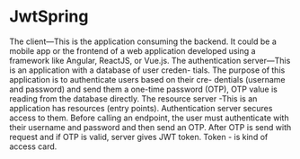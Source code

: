 # JwtSpring
The client—This is the application consuming the backend. It could be a mobile
app or the frontend of a web application developed using a framework like
Angular, ReactJS, or Vue.js.
The authentication server—This is an application with a database of user creden-
tials. The purpose of this application is to authenticate users based on their cre-
dentials (username and password) and send them a one-time password (OTP),
 OTP value is reading  from the database directly.
 The resource server -This is an application has resources (entry points).
Authentication server secures access to them.
Before calling an endpoint, the user must authenticate with their username and password and
then send an OTP. After OTP is send with request and if OTP is valid, server gives JWT token.
Token - is kind of access card.
